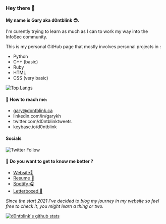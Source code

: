 ### Hey there 👋
#### My name is Gary aka **d0ntblink** 😎.
I'm curently trying to learn as much as I can to work my way into the InfoSec community.

This is my personal GitHub page that mostly involves personal projects in :
* Python
* C++ (basic)
* Ruby
* HTML 
* CSS (very basic)

[![Top Langs](https://github-readme-stats.vercel.app/api/top-langs/?username=d0ntblink&layout=compact&show_icons=true&theme=dracula)](https://github.com/anuraghazra/github-readme-stats)

#### 📧 How to reach me:
* gary@dontblink.ca
* linkedin.com/in/garykh
* twitter.com/d0ntblinktweets
* keybase.io/d0ntblink

#### Socials
![Twitter Follow](https://img.shields.io/twitter/follow/d0ntblinktweets?color=%23bd93f9&label=FOLLOW&logo=Twitter&style=for-the-badge)

#### 📌 Do you want to get to know me better ?
* [Website🦉](https://d0ntbl.ink)
* [Resume 📝](https://blog.d0ntbl.ink/resume)
* [Spotify 🎧](https://open.spotify.com/user/22ttkhngi5b5j5lxmuppwiw7a)
* [Letterboxed 🎥](https://letterboxd.com/d0ntblink/)

*Since the start 2021 I've decided to blog my journey in my [website](https://blog.d0ntbl.ink) so feel free to check it, you might learn a thing or two.*

<a href="https://github.com/d0ntblink">
  <img align="center" src="https://github-readme-stats.anuraghazra1.vercel.app/api?username=d0ntblink&show_icons=true&include_all_commits=true&theme=dracula" alt="d0ntblink's github stats" />
</a>
